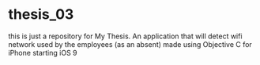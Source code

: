 # thesis_03
this is just a repository for My Thesis. An application that will detect wifi network used by the employees (as an absent) made using Objective C for iPhone starting iOS 9

